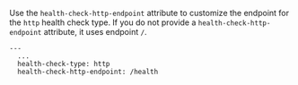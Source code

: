 Use the `health-check-http-endpoint` attribute to customize the endpoint for the `http` health check type. If you do not provide a `health-check-http-endpoint` attribute, it uses endpoint `/`.

	---
	  ...
	  health-check-type: http
	  health-check-http-endpoint: /health
